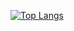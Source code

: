 [![Top Langs](https://github-readme-stats.vercel.app/api/top-langs/?username=sunadoi&exclude_repo=nand2tetris,mikanos&hide=html,css&layout=compact)](https://github.com/sunadoi/github-readme-stats)

